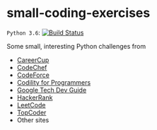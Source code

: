 # small-coding-exercises

`Python 3.6`: [![Build Status](
https://travis-ci.org/kyhau/small-coding-exercises.svg?branch=master)](https://travis-ci.org/kyhau/small-coding-exercises)

Some small, interesting Python challenges from
- [CareerCup](https://www.careercup.com/)
- [CodeChef](https://www.codechef.com/)
- [CodeForce](https://codeforces.com/)
- [Codility for Programmers](https://app.codility.com/programmers/)
- [Google Tech Dev Guide](https://techdevguide.withgoogle.com/paths/advanced)
- [HackerRank](https://www.hackerrank.com)
- [LeetCode](https://leetcode.com)
- [TopCoder](https://www.topcoder.com/challenges)
- Other sites
